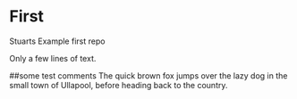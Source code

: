 # First
Stuarts Example first repo

Only a few lines of text.

##some test comments
The quick brown fox jumps over the lazy dog in the small town of Ullapool, before heading back to the country.
